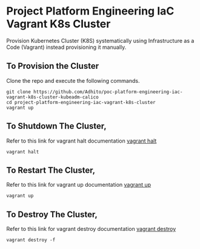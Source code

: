 # Project Platform Engineering IaC Vagrant K8s Cluster
Provision Kubernetes Cluster (K8S) systematically using Infrastructure as a Code (Vagrant) instead provisioning it manually.

## To Provision the Cluster
Clone the repo and execute the following commands.

```shell
git clone https://github.com/Adhito/poc-platform-engineering-iac-vagrant-k8s-cluster-kubeadm-calico
cd project-platform-engineering-iac-vagrant-k8s-cluster
vagrant up
```

## To Shutdown The Cluster,
Refer to this link for vagrant halt documentation [vagrant halt](https://developer.hashicorp.com/vagrant/docs/cli/halt)

```shell
vagrant halt
```

## To Restart The Cluster,
Refer to this link for vagrant up documentation [vagrant up](https://developer.hashicorp.com/vagrant/docs/cli/up)

```shell
vagrant up
```

## To Destroy The Cluster,
Refer to this link for vagrant destroy documentation [vagrant destroy](https://developer.hashicorp.com/vagrant/docs/cli/destroy)

```shell
vagrant destroy -f
```

